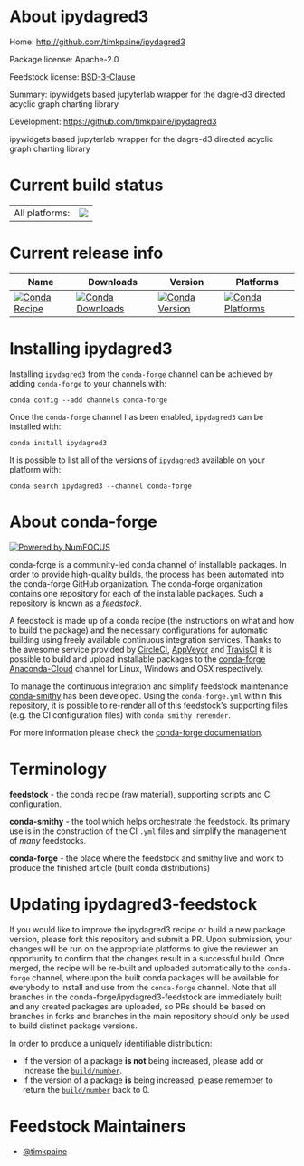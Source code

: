 About ipydagred3
================

Home: http://github.com/timkpaine/ipydagred3

Package license: Apache-2.0

Feedstock license: [BSD-3-Clause](https://github.com/conda-forge/ipydagred3-feedstock/blob/master/LICENSE.txt)

Summary: ipywidgets based jupyterlab wrapper for the dagre-d3 directed acyclic graph charting library

Development: https://github.com/timkpaine/ipydagred3

ipywidgets based jupyterlab wrapper for the dagre-d3 directed acyclic graph charting library


Current build status
====================


<table><tr><td>All platforms:</td>
    <td>
      <a href="https://dev.azure.com/conda-forge/feedstock-builds/_build/latest?definitionId=9847&branchName=master">
        <img src="https://dev.azure.com/conda-forge/feedstock-builds/_apis/build/status/ipydagred3-feedstock?branchName=master">
      </a>
    </td>
  </tr>
</table>

Current release info
====================

| Name | Downloads | Version | Platforms |
| --- | --- | --- | --- |
| [![Conda Recipe](https://img.shields.io/badge/recipe-ipydagred3-green.svg)](https://anaconda.org/conda-forge/ipydagred3) | [![Conda Downloads](https://img.shields.io/conda/dn/conda-forge/ipydagred3.svg)](https://anaconda.org/conda-forge/ipydagred3) | [![Conda Version](https://img.shields.io/conda/vn/conda-forge/ipydagred3.svg)](https://anaconda.org/conda-forge/ipydagred3) | [![Conda Platforms](https://img.shields.io/conda/pn/conda-forge/ipydagred3.svg)](https://anaconda.org/conda-forge/ipydagred3) |

Installing ipydagred3
=====================

Installing `ipydagred3` from the `conda-forge` channel can be achieved by adding `conda-forge` to your channels with:

```
conda config --add channels conda-forge
```

Once the `conda-forge` channel has been enabled, `ipydagred3` can be installed with:

```
conda install ipydagred3
```

It is possible to list all of the versions of `ipydagred3` available on your platform with:

```
conda search ipydagred3 --channel conda-forge
```


About conda-forge
=================

[![Powered by NumFOCUS](https://img.shields.io/badge/powered%20by-NumFOCUS-orange.svg?style=flat&colorA=E1523D&colorB=007D8A)](http://numfocus.org)

conda-forge is a community-led conda channel of installable packages.
In order to provide high-quality builds, the process has been automated into the
conda-forge GitHub organization. The conda-forge organization contains one repository
for each of the installable packages. Such a repository is known as a *feedstock*.

A feedstock is made up of a conda recipe (the instructions on what and how to build
the package) and the necessary configurations for automatic building using freely
available continuous integration services. Thanks to the awesome service provided by
[CircleCI](https://circleci.com/), [AppVeyor](https://www.appveyor.com/)
and [TravisCI](https://travis-ci.com/) it is possible to build and upload installable
packages to the [conda-forge](https://anaconda.org/conda-forge)
[Anaconda-Cloud](https://anaconda.org/) channel for Linux, Windows and OSX respectively.

To manage the continuous integration and simplify feedstock maintenance
[conda-smithy](https://github.com/conda-forge/conda-smithy) has been developed.
Using the ``conda-forge.yml`` within this repository, it is possible to re-render all of
this feedstock's supporting files (e.g. the CI configuration files) with ``conda smithy rerender``.

For more information please check the [conda-forge documentation](https://conda-forge.org/docs/).

Terminology
===========

**feedstock** - the conda recipe (raw material), supporting scripts and CI configuration.

**conda-smithy** - the tool which helps orchestrate the feedstock.
                   Its primary use is in the construction of the CI ``.yml`` files
                   and simplify the management of *many* feedstocks.

**conda-forge** - the place where the feedstock and smithy live and work to
                  produce the finished article (built conda distributions)


Updating ipydagred3-feedstock
=============================

If you would like to improve the ipydagred3 recipe or build a new
package version, please fork this repository and submit a PR. Upon submission,
your changes will be run on the appropriate platforms to give the reviewer an
opportunity to confirm that the changes result in a successful build. Once
merged, the recipe will be re-built and uploaded automatically to the
`conda-forge` channel, whereupon the built conda packages will be available for
everybody to install and use from the `conda-forge` channel.
Note that all branches in the conda-forge/ipydagred3-feedstock are
immediately built and any created packages are uploaded, so PRs should be based
on branches in forks and branches in the main repository should only be used to
build distinct package versions.

In order to produce a uniquely identifiable distribution:
 * If the version of a package **is not** being increased, please add or increase
   the [``build/number``](https://conda.io/docs/user-guide/tasks/build-packages/define-metadata.html#build-number-and-string).
 * If the version of a package **is** being increased, please remember to return
   the [``build/number``](https://conda.io/docs/user-guide/tasks/build-packages/define-metadata.html#build-number-and-string)
   back to 0.

Feedstock Maintainers
=====================

* [@timkpaine](https://github.com/timkpaine/)

